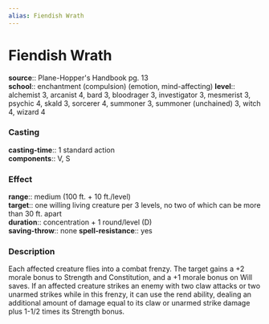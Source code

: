 ```yaml
---
alias: Fiendish Wrath
---
```


# Fiendish Wrath 

**source**:: Plane-Hopper's Handbook pg. 13  
**school**:: enchantment (compulsion) (emotion, mind-affecting)
**level**:: alchemist 3, arcanist 4, bard 3, bloodrager 3, investigator 3, mesmerist 3, psychic 4, skald 3, sorcerer 4, summoner 3, summoner (unchained) 3, witch 4, wizard 4

### Casting 

**casting-time**:: 1 standard action  
**components**:: V, S

### Effect 

**range**:: medium (100 ft. + 10 ft./level)  
**target**:: one willing living creature per 3 levels, no two of which can be more than 30 ft. apart  
**duration**:: concentration + 1 round/level (D)  
**saving-throw**:: none
**spell-resistance**:: yes

### Description 

Each affected creature flies into a combat frenzy. The target gains a +2 morale bonus to Strength and Constitution, and a +1 morale bonus on Will saves. If an affected creature strikes an enemy with two claw attacks or two unarmed strikes while in this frenzy, it can use the rend ability, dealing an additional amount of damage equal to its claw or unarmed strike damage plus 1-1/2 times its Strength bonus.
